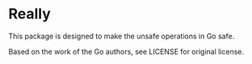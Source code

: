 # Really

This package is designed to make the unsafe operations in Go safe.

Based on the work of the Go authors, see LICENSE for original license.

